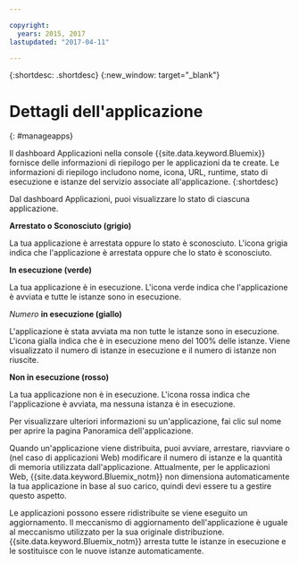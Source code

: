 ```yaml
---

copyright:
  years: 2015, 2017
lastupdated: "2017-04-11"

---
```



{:shortdesc: .shortdesc}
{:new_window: target="_blank"}

# Dettagli dell'applicazione
{: #manageapps}

Il dashboard Applicazioni nella console {{site.data.keyword.Bluemix}} fornisce delle informazioni di riepilogo per le applicazioni da te create. Le informazioni di riepilogo includono nome, icona, URL, runtime, stato di esecuzione e istanze del servizio associate all'applicazione.
{:shortdesc}

Dal dashboard Applicazioni, puoi visualizzare lo stato di ciascuna applicazione.

**Arrestato o Sconosciuto (grigio)**

  La tua applicazione è arrestata oppure lo stato è sconosciuto. L'icona grigia indica che l'applicazione è arrestata oppure che lo stato è sconosciuto.

**In esecuzione (verde)**

  La tua applicazione è in esecuzione. L'icona verde indica che l'applicazione è avviata e tutte le istanze sono in esecuzione.

*Numero* **in esecuzione (giallo)**

  L'applicazione è stata avviata ma non tutte le istanze sono in esecuzione. L'icona gialla indica che è in esecuzione meno del 100% delle istanze. Viene visualizzato il numero di istanze in esecuzione e il numero di istanze non riuscite.

**Non in esecuzione (rosso)**

  La tua applicazione non è in esecuzione. L'icona rossa indica che l'applicazione è avviata, ma nessuna istanza è in esecuzione.

Per visualizzare ulteriori informazioni su un'applicazione, fai clic sul nome per aprire la pagina Panoramica dell'applicazione.

Quando un'applicazione viene distribuita, puoi avviare, arrestare, riavviare o (nel caso di applicazioni Web) modificare il numero di istanze e la quantità di memoria utilizzata dall'applicazione. Attualmente, per le applicazioni Web, {{site.data.keyword.Bluemix_notm}} non dimensiona automaticamente la tua applicazione in base al suo carico, quindi devi essere tu a gestire questo aspetto.

Le applicazioni possono essere ridistribuite
se viene eseguito un aggiornamento. Il meccanismo di aggiornamento dell'applicazione è uguale al meccanismo utilizzato per la sua originale distribuzione. {{site.data.keyword.Bluemix_notm}} arresta
tutte le istanze in esecuzione e le sostituisce con le nuove istanze automaticamente.
